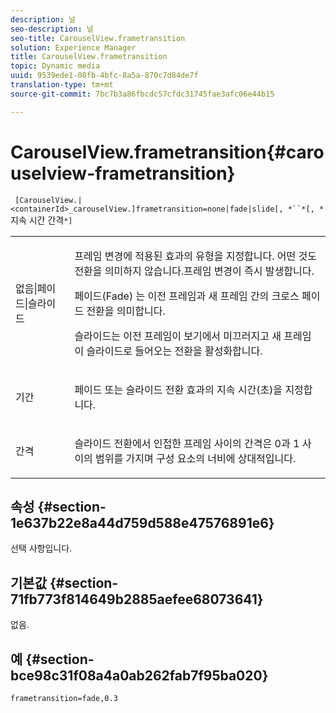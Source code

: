```yaml
---
description: 널
seo-description: 널
seo-title: CarouselView.frametransition
solution: Experience Manager
title: CarouselView.frametransition
topic: Dynamic media
uuid: 9539ede1-08fb-4bfc-8a5a-870c7d84de7f
translation-type: tm+mt
source-git-commit: 7bc7b3a86fbcdc57cfdc31745fae3afc06e44b15

---
```



# CarouselView.frametransition{#carouselview-frametransition}

` [CarouselView.|<containerId>_carouselView.]frametransition=none|fade|slide[, *``*[, *`지속 시간 간격`*]`

<table id="table_D5992FCFF26046079089652B211BB6C5"> 
 <tbody> 
  <tr> 
   <td colname="col1"> <p> <span class="codeph"> 없음|페이드|슬라이드 </span> </p> </td> 
   <td colname="col2"> <p>프레임 변경에 적용된 효과의 유형을 지정합니다. <span class="codeph"> 어떤 </span> 것도 전환을 의미하지 않습니다.프레임 변경이 즉시 발생합니다. </p> <p> <span class="codeph"> 페이드(Fade) </span> 는 이전 프레임과 새 프레임 간의 크로스 페이드 전환을 의미합니다. </p> <p> <span class="codeph"> 슬라이드는 이전 프레임이 보기에서 미끄러지고 새 프레임이 슬라이드로 들어오는 전환을 </span> 활성화합니다. </p> </td> 
  </tr> 
  <tr> 
   <td colname="col1"> <p> <span class="codeph"> <span class="varname"> 기간 </span></span> </p> </td> 
   <td colname="col2"> <p>페이드 <span class="codeph"> 또는 </span> 슬라이드 <span class="codeph"> </span> 전환 효과의 지속 시간(초)을 지정합니다. </p> </td> 
  </tr> 
  <tr> 
   <td colname="col1"> <p> <span class="codeph"> <span class="varname"> 간격 </span></span> </p> </td> 
   <td colname="col2"> <p>슬라이드 <span class="codeph"> 전환에서 인접한 프레임 사이의 간격은 </span> 0과 <span class="codeph"> </span> <span class="codeph"> </span> 1 사이의 범위를 가지며 구성 요소의 너비에 상대적입니다. </p> </td> 
  </tr> 
 </tbody> 
</table>

## 속성 {#section-1e637b22e8a44d759d588e47576891e6}

선택 사항입니다.

## 기본값 {#section-71fb773f814649b2885aefee68073641}

없음.

## 예 {#section-bce98c31f08a4a0ab262fab7f95ba020}

`frametransition=fade,0.3`
